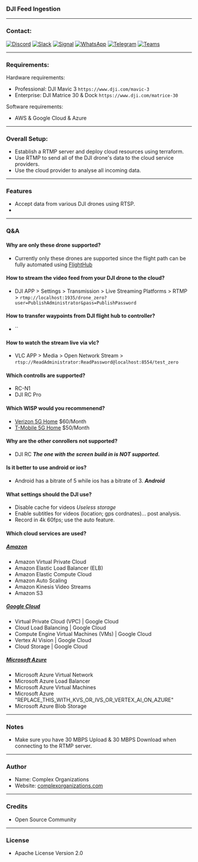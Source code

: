 ### DJI Feed Ingestion

---
### Contact:

[![Discord](https://raw.githubusercontent.com/complexorganizations/parking-united-com/main/assets/discord.svg)](https://discord.gg/3mwJHr5Btt)
[![Slack](https://raw.githubusercontent.com/complexorganizations/parking-united-com/main/assets/slack.svg)](https://parking-unitedcom.slack.com/archives/C05QM7PS9GV/p1693631754500589)
[![Signal](https://raw.githubusercontent.com/complexorganizations/parking-united-com/main/assets/signal.svg)](https://signal.group/#CjQKIPhEy6Pk8c-wXi-6O3DRXQ3eSLvJNqW61uq46Y-Ya3mrEhDaILflpc1oE9joFmzC3REG)
[![WhatsApp](https://raw.githubusercontent.com/complexorganizations/parking-united-com/main/assets/whatsapp.svg)](https://chat.whatsapp.com/KR0nia4ajom2NWl32YOYZK)
[![Telegram](https://raw.githubusercontent.com/complexorganizations/parking-united-com/main/assets/telegram.svg)](https://t.me/parking_united_com)
[![Teams](https://raw.githubusercontent.com/complexorganizations/parking-united-com/main/assets/teams.svg)](https://teams.live.com/l/community/FAAHt8haBHMqRRUOwI)


---
### Requirements:

Hardware requirements:

- Professional: DJI Mavic 3 `https://www.dji.com/mavic-3`
- Enterprise: DJI Matrice 30 & Dock `https://www.dji.com/matrice-30`

Software requirements:

- AWS & Google Cloud & Azure

---
### Overall Setup:
- Establish a RTMP server and deploy cloud resources using terraform.
- Use RTMP to send all of the DJI drone's data to the cloud service providers.
- Use the cloud provider to analyse all incoming data.

---
### Features
- Accept data from various DJI drones using RTSP.
- 
 
---
### Q&A

#### Why are only these drone supported?
- Currently only these drones are supported since the flight path can be fully automated using [FlightHub](https://www.dji.com/flighthub-2)

#### How to stream the video feed from your DJI drone to the cloud?
- DJI APP > Settings > Transmission > Live Streaming Platforms > RTMP > `rtmp://localhost:1935/drone_zero?user=PublishAdministrator&pass=PublishPassword`

#### How to transfer waypoints from DJI flight hub to controller?
- ``

#### How to watch the stream live via vlc?
- VLC APP > Media > Open Network Stream > `rtsp://ReadAdministrator:ReadPassword@localhost:8554/test_zero`

#### Which controlls are supported?
- RC-N1
- DJI RC Pro

#### Which WISP would you recommenend?
- [Verizon 5G Home](https://www.verizon.com/5g/home/) $60/Month
- [T-Mobile 5G Home](https://www.t-mobile.com/home-internet) $50/Month

#### Why are the other conrollers not supported?
- DJI RC ***The one with the screen build in is NOT supported.***

#### Is it better to use android or ios?
- Android has a bitrate of 5 while ios has a bitrate of 3. ***Android***

#### What settings should the DJI use?
- Disable cache for videos *Useless storage*
- Enable subtitles for videos (location; gps cordnates)... post analysis.
- Record in 4k 60fps; use the auto feature.

#### Which cloud services are used?

##### [Amazon](https://aws.amazon.com/)
- Amazon Virtual Private Cloud
- Amazon Elastic Load Balancer (ELB)
- Amazon Elastic Compute Cloud
- Amazon Auto Scaling
- Amazon Kinesis Video Streams
- Amazon S3

##### [Google Cloud](https://cloud.google.com/)
- Virtual Private Cloud (VPC) | Google Cloud
- Cloud Load Balancing | Google Cloud
- Compute Engine Virtual Machines (VMs) | Google Cloud
- Vertex AI Vision | Google Cloud
- Cloud Storage | Google Cloud

##### [Microsoft Azure](https://azure.microsoft.com/)
- Microsoft Azure Virtual Network
- Microsoft Azure Load Balancer
- Microsoft Azure Virtual Machines
- Microsoft Azure "REPLACE_THIS_WITH_KVS_OR_IVS_OR_VERTEX_AI_ON_AZURE"
- Microsoft Azure Blob Storage

---
### Notes
- Make sure you have 30 MBPS Upload & 30 MBPS Download when connecting to the RTMP server.

---
### Author
* Name: Complex Organizations
* Website: [complexorganizations.com](https://www.complexorganizations.com)

---	
### Credits
- Open Source Community

---
### License
- Apache License Version 2.0
